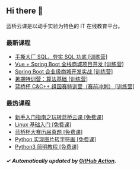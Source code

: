 ## Hi there 👋

蓝桥云课是以动手实验为特色的 IT 在线教育平台。

### 最新课程

<!-- LATEST:START -->
- [手撕大厂 SQL，夯实 SQL 功底 [训练营]](https://www.lanqiao.cn/courses/18408/)
- [Vue + Spring Boot 全栈商城项目开发 [训练营]](https://www.lanqiao.cn/courses/2573/)
- [Spring Boot 企业级商城开发实战 [训练营]](https://www.lanqiao.cn/courses/1537/)
- [暑期特训营：算法基础 [训练营]](https://www.lanqiao.cn/courses/20932/)
- [蓝桥杯 C&amp;C++ 组国赛特训营（赛前冲刺） [训练营]](https://www.lanqiao.cn/courses/20046/)
<!-- LATEST:END -->

### 最热课程

<!-- HOTEST:START -->
- [新手入门指南之玩转蓝桥云课 [免费课]](https://www.lanqiao.cn/courses/63/)
- [Linux 基础入门 [免费课]](https://www.lanqiao.cn/courses/1/)
- [蓝桥杯大赛历届真题 [免费课]](https://www.lanqiao.cn/courses/2786/)
- [Python 实现图片转字符画 [免费课]](https://www.lanqiao.cn/courses/370/)
- [Python3 简明教程 [免费课]](https://www.lanqiao.cn/courses/596/)
<!-- HOTEST:END -->

##### ✓ Automatically updated by [GitHub Action](https://github.com/lanqiao-courses/.github/actions/workflows/update.yml).
